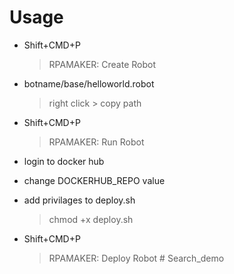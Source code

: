 # Usage

* Shift+CMD+P
    > RPAMAKER: Create Robot


* botname/base/helloworld.robot 
    > right click > copy path

* Shift+CMD+P
    > RPAMAKER: Run Robot

* login to docker hub
* change DOCKERHUB_REPO value
* add privilages to deploy.sh
    > chmod +x deploy.sh

* Shift+CMD+P
    > RPAMAKER: Deploy Robot
#   S e a r c h _ d e m o  
 